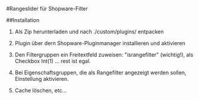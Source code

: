 #Rangeslider für Shopware-Filter

##Installation

1. Als Zip herunterladen und nach ./custom/plugins/ entpacken
2. Plugin über dern Shopware-Pluginmanager installieren und aktivieren
3. Den Filtergruppen ein Freitextfeld zuweisen:
    "israngefilter" (wichtig!), als Checkbox Int(1) ... rest ist egal. 
    
4. Bei Eigenschaftsgruppen, die als Rangefilter angezeigt werden sollen, Einstellung aktivieren.  
5. Cache löschen, etc...
